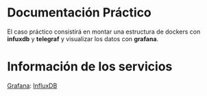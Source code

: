 # Documentación Práctico

El caso práctico consistirá en montar una estructura de dockers con **infuxdb** y **telegraf** y visualizar los datos con **grafana**.

# Información de los servicios


[Grafana](https://github.com/SergiMC/ProyectoSergiMC/blob/master/Documentaci%C3%B3n/Grafana.md):
[InfluxDB](https://github.com/SergiMC/ProyectoSergiMC/blob/master/Documentaci%C3%B3n/influxDB.md)

